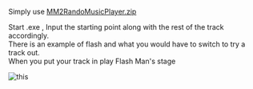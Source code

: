 Simply use [MM2RandoMusicPlayer.zip](https://github.com/ProdigyNope/MM2R-New-Tracks/files/6414248/MM2RandoMusicPlayer.zip)

Start .exe , Input the starting point along with the rest of the track accordingly.  
There is an example of flash and what you would have to switch to try a track out.  
When you put your track in play Flash Man's stage  

![this](https://user-images.githubusercontent.com/83581609/116865328-16646880-ac12-11eb-937c-05ae7a03480e.jpg)



